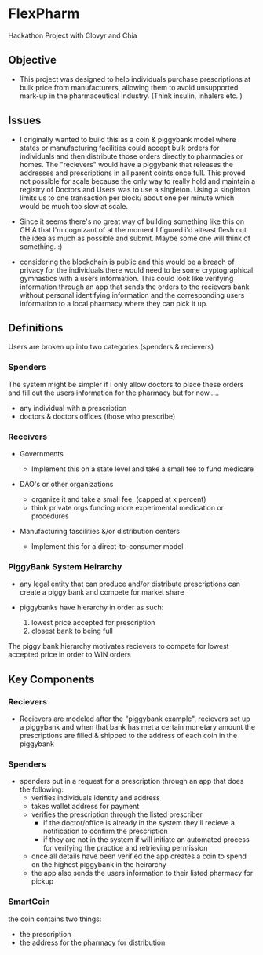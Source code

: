 # FlexPharm

Hackathon Project with Clovyr and Chia



## Objective

- This project was designed to help individuals purchase prescriptions at bulk price from manufacturers, allowing them to avoid unsupported mark-up in the pharmaceutical industry. (Think insulin, inhalers etc. )



## Issues

- I originally wanted to build this as a coin & piggybank model where states or manufacturing facilities could accept bulk orders for individuals and then distribute those orders directly to pharmacies or homes. The "recievers" would have a piggybank that releases the addresses and prescriptions in all parent coints once full. This proved not possible for scale because the only way to really hold and maintain a registry of Doctors and Users was to use a singleton. Using a singleton limits us to one transaction per block/ about one per minute which would be much too slow at scale.

- Since it seems there's no great way of building something like this on CHIA that I'm cognizant of at the moment I figured i'd alteast flesh out the idea as much as possible and submit. Maybe some one will think of something. :) 

- considering the blockchain is public and this would be a breach of privacy for the individuals there would need to be some cryptographical gymnastics with a users information. This could look like verifying information through an app that sends the orders to the recievers bank without personal identifying information and the corresponding users information to a local pharmacy where they can pick it up. 



## Definitions

 Users are broken up into two categories (spenders & recievers)


### Spenders 

 The system might be simpler if I only allow doctors to place these orders and fill out the users information for the pharmacy but for now.....
   - any individual with a prescription
   - doctors & doctors offices (those who prescribe)


### Receivers

   - Governments 
        - Implement this on a state level and take a small fee to fund medicare

   - DAO's or other organizations 
        - organize it and take a small fee, (capped at x percent)
        - think private orgs funding more experimental medication or procedures 

   - Manufacturing fascilities &/or distribution centers
        - Implement this for a direct-to-consumer model


### PiggyBank System Heirarchy

   - any legal entity that can produce and/or distribute prescriptions can create a piggy bank and compete for market share
    
   - piggybanks have hierarchy in order as such:
        1. lowest price accepted for prescription
        2. closest bank to being full 

   The piggy bank hierarchy motivates recievers to compete for lowest accepted price in order to WIN orders


## Key Components

### Recievers

- Recievers are modeled after the "piggybank example", recievers set up a piggybank and when that bank has met a certain monetary amount the prescriptions are filled & shipped to the address of each coin in the piggybank

### Spenders
- spenders put in a request for a prescription through an app that does the following:
    - verifies individuals identity and address
    - takes wallet address for payment
    - verifies the prescription through the listed prescriber
      - if the doctor/office is already in the system they'll recieve a notification to confirm the prescription
      - if they are not in the system if will initiate an automated process for verifying the practice and retrieving permission
    - once all details have been verified the app creates a coin to spend on the highest piggybank in the heirarchy
    - the app also sends the users information to their listed pharmacy for pickup 

### SmartCoin
   the coin contains two things:
   - the prescription
   - the address for the pharmacy for distribution
